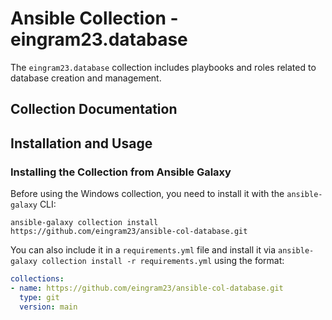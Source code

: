 # Ansible Collection - eingram23.database

The `eingram23.database` collection includes playbooks and roles related to database creation and management.

## Collection Documentation

## Installation and Usage

### Installing the Collection from Ansible Galaxy

Before using the Windows collection, you need to install it with the `ansible-galaxy` CLI:

    ansible-galaxy collection install https://github.com/eingram23/ansible-col-database.git

You can also include it in a `requirements.yml` file and install it via `ansible-galaxy collection install -r requirements.yml` using the format:

```yaml
collections:
- name: https://github.com/eingram23/ansible-col-database.git
  type: git
  version: main
```
